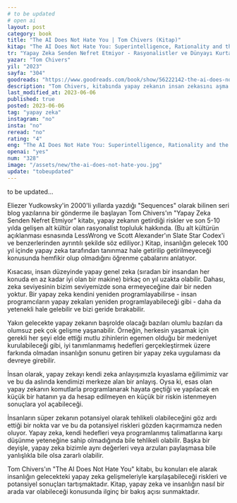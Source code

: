 ```yaml
---
# to be updated
# open ai
layout: post
category: book
title: "The AI Does Not Hate You | Tom Chivers (Kitap)"
kitap: "The AI Does Not Hate You: Superintelligence, Rationality and the Race to Save the World"
tr: "Yapay Zeka Senden Nefret Etmiyor - Rasyonalistler ve Dünyayı Kurtarma Arayışları"
yazar: "Tom Chivers"
yil: "2023"
sayfa: "304"
goodreads: "https://www.goodreads.com/book/show/56222142-the-ai-does-not-hate-you"
description: "Tom Chivers, kitabında yapay zekanın insan zekasını aşma potansiyelini ve bu durumun beraberinde getirebileceği riskleri tartışıyor.  Yapay zekanın gelecekte insan zekasını geçebileceğini savunanların görüşlerine yer veriyor ve bu durumun insanlığın karşılaşabileceği süper zeka ve onun potansiyel riskleri üzerindeki etkilerini ele alıyor."
last_modified_at: 2023-06-06
published: true
posted: 2023-06-06
tag: "yapay zeka"
instagram: "no"
insta: "no"
reread: "no"
rating: "4"
eng: "The AI Does Not Hate You: Superintelligence, Rationality and the Race to Save the World by Tom Chivers is an insightful exploration of the potential risks and rewards of artificial intelligence. It delves into the concept of superintelligence, presents arguments from rationalists, and emphasizes the importance of informed decision-making and proactive measures to ensure the safe development of AI."
openai: "yes"
num: "328"
image: "/assets/new/the-ai-does-not-hate-you.jpg"
update: "tobeupdated"
---
```


to be updated...

Eliezer Yudkowsky'in 2000'li yıllarda yazdığı "Sequences" olarak bilinen seri blog yazılarına bir gönderme ile başlayan Tom Chivers'ın "Yapay Zeka Senden Nefret Etmiyor" kitabı, yapay zekanın getirdiği riskler ve son 5-10 yılda gelişen alt kültür olan rasyonalist topluluk hakkında. (Bu alt kültürün açıklanması esnasında LessWrong ve Scott Alexander'ın Slate Star Codex'i ve benzerlerinden ayrıntılı şekilde söz ediliyor.) Kitap, insanlığın gelecek 100 yıl içinde yapay zeka tarafından tanınmaz hale getirilip getirilmeyeceği konusunda hemfikir olup olmadığını öğrenme çabalarını anlatıyor.

Kısacası, insan düzeyinde yapay genel zeka (sıradan bir insandan her konuda en az kadar iyi olan bir makine) birkaç on yıl uzakta olabilir. Dahası, zeka seviyesinin bizim seviyemizde sona ermeyeceğine dair bir neden yoktur. Bir yapay zeka kendini yeniden programlayabilirse - insan programcıların yapay zekaları yeniden programlayabileceği gibi - daha da yetenekli hale gelebilir ve bizi geride bırakabilir.

Yakın gelecekte yapay zekanın başrolde olacağı bazıları olumlu bazıları da olumsuz pek çok gelişme yaşanabilir. Örneğin, herkesin yaşamak için gerekli her şeyi elde ettiği mutlu zihinlerin egemen olduğu bir medeniyet kurulabileceği gibi, iyi tanımlanmamış hedefleri gerçekleştirmek üzere farkında olmadan insanlığın sonunu getiren bir yapay zeka uygulaması da devreye girebilir.

İnsan olarak, yapay zekayı kendi zeka anlayışımızla kıyaslama eğilimimiz var ve bu da aslında kendimizi merkeze alan bir anlayış. Oysa ki, esas olan yapay zekanın komutlarla programlanarak hayata geçtiği ve yapılacak en küçük bir hatanın ya da hesap edilmeyen en küçük bir riskin istenmeyen sonuçlara yol açabileceği.

İnsanların süper zekanın potansiyel olarak tehlikeli olabileceğini göz ardı ettiği bir nokta var ve bu da potansiyel riskleri gözden kaçırmamıza neden oluyor. Yapay zeka, kendi hedefleri veya programlanmış talimatlarına karşı düşünme yeteneğine sahip olmadığında bile tehlikeli olabilir. Başka bir deyişle, yapay zeka bizimle aynı değerleri veya arzuları paylaşmasa bile yanlışlıkla bile olsa zararlı olabilir.

Tom Chivers'ın "The AI Does Not Hate You" kitabı, bu konuları ele alarak insanlığın gelecekteki yapay zeka gelişmeleriyle karşılaşabileceği riskleri ve potansiyel sonuçları tartışmaktadır. Kitap, yapay zeka ve insanlığın nasıl bir arada var olabileceği konusunda ilginç bir bakış açısı sunmaktadır.
